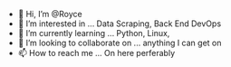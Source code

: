 - 👋 Hi, I’m @Royce
- 👀 I’m interested in ... Data Scraping, Back End DevOps 
- 🌱 I’m currently learning ... Python, Linux, 
- 💞️ I’m looking to collaborate on ... anything I can get on
- 📫 How to reach me ... On here perferably 


<!---
User323805/User323805 is a ✨ special ✨ repository because its `README.md` (this file) appears on your GitHub profile.
--->
